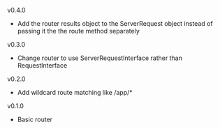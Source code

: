 
v0.4.0

- Add the router results object to the ServerRequest object instead of passing it the the route method separately

v0.3.0

- Change router to use ServerRequestInterface rather than RequestInterface

v0.2.0

- Add wildcard route matching like /app/*

v0.1.0

- Basic router


